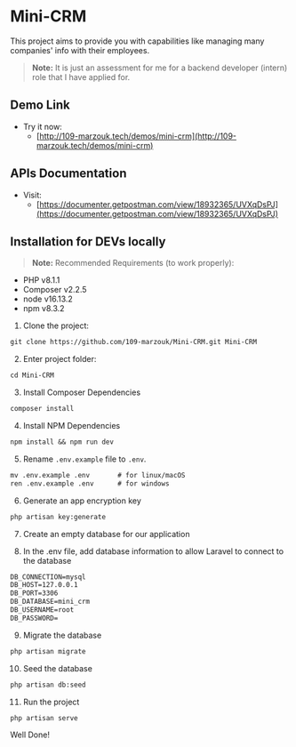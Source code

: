 # Mini-CRM

This project aims to provide you with capabilities like managing many companies' info with their employees.

> **Note:** It is just an assessment for me for a backend developer (intern) role that I have applied for.
> 

## Demo Link

- Try it now:
    - [http://109-marzouk.tech/demos/mini-crm](http://109-marzouk.tech/demos/mini-crm)

## APIs Documentation

- Visit:
    - [https://documenter.getpostman.com/view/18932365/UVXqDsPJ](https://documenter.getpostman.com/view/18932365/UVXqDsPJ)

## Installation for DEVs locally

> **Note:** Recommended Requirements (to work properly):
> 
- PHP v8.1.1
- Composer v2.2.5
- node v16.13.2
- npm v8.3.2

1. Clone the project:

```markdown
git clone https://github.com/109-marzouk/Mini-CRM.git Mini-CRM
```

2. Enter project folder:

```markdown
cd Mini-CRM
```

3. Install Composer Dependencies

```markdown
composer install
```

4. Install NPM Dependencies

```markdown
npm install && npm run dev
```

5. Rename `.env.example` file to `.env`.

```markdown
mv .env.example .env       # for linux/macOS
ren .env.example .env      # for windows
```

6. Generate an app encryption key

```markdown
php artisan key:generate
```

7. Create an empty database for our application

8. In the .env file, add database information to allow Laravel to connect to the database

```markdown
DB_CONNECTION=mysql
DB_HOST=127.0.0.1
DB_PORT=3306
DB_DATABASE=mini_crm
DB_USERNAME=root
DB_PASSWORD=
```

9. Migrate the database

```markdown
php artisan migrate
```

10. Seed the database

```markdown
php artisan db:seed
```

11. Run the project

```markdown
php artisan serve
```

Well Done!
